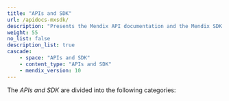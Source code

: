 ```yaml
---
title: "APIs and SDK"
url: /apidocs-mxsdk/
description: "Presents the Mendix API documentation and the Mendix SDK documentation."
weight: 55
no_list: false
description_list: true
cascade:
    - space: "APIs and SDK"
    - content_type: "APIs and SDK"
    - mendix_version: 10
---
```


The *APIs and SDK* are divided into the following categories:

